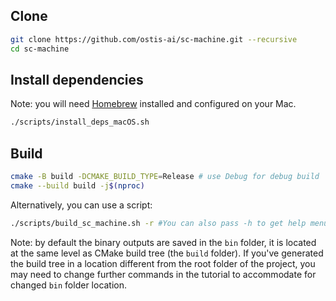 ## Clone

```sh
git clone https://github.com/ostis-ai/sc-machine.git --recursive
cd sc-machine
```

## Install dependencies

Note: you will need [Homebrew](https://docs.brew.sh/Installation) installed and configured on your Mac.

```sh
./scripts/install_deps_macOS.sh
```

## Build

```sh
cmake -B build -DCMAKE_BUILD_TYPE=Release # use Debug for debug build
cmake --build build -j$(nproc)
```

Alternatively, you can use a script:
```sh
./scripts/build_sc_machine.sh -r #You can also pass -h to get help menu
```

Note: by default the binary outputs are saved in the `bin` folder, it is located at the same level as CMake build tree (the `build` folder). If you've generated the build tree in a location different from the root folder of the project, you may need to change further commands in the tutorial to accommodate for changed `bin` folder location.
